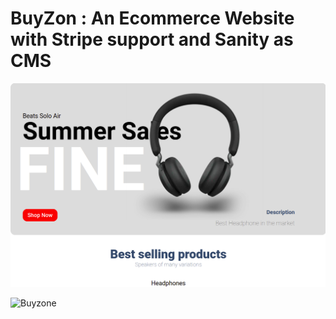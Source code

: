 # BuyZon : An Ecommerce Website with Stripe support and Sanity as CMS

![Banner](/Github_Files/images/Banner.png)

![Buyzone](/Github_Files/images/Buyzon.gif)
